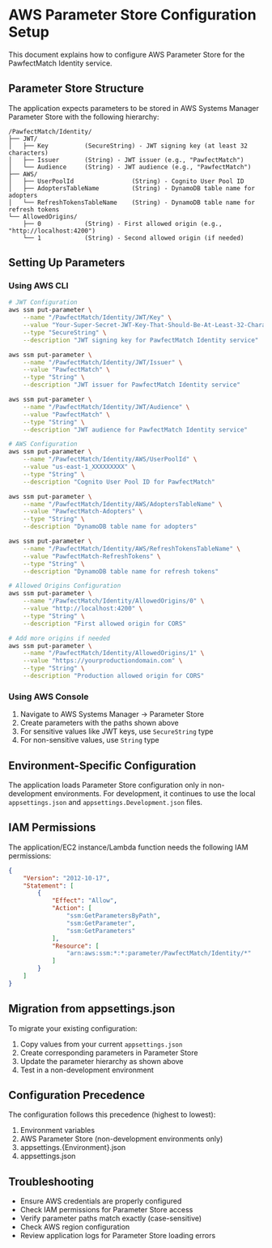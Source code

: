 # AWS Parameter Store Configuration Setup

This document explains how to configure AWS Parameter Store for the PawfectMatch Identity service.

## Parameter Store Structure

The application expects parameters to be stored in AWS Systems Manager Parameter Store with the following hierarchy:

```
/PawfectMatch/Identity/
├── JWT/
│   ├── Key          (SecureString) - JWT signing key (at least 32 characters)
│   ├── Issuer       (String) - JWT issuer (e.g., "PawfectMatch")
│   └── Audience     (String) - JWT audience (e.g., "PawfectMatch")
├── AWS/
│   ├── UserPoolId                (String) - Cognito User Pool ID
│   ├── AdoptersTableName         (String) - DynamoDB table name for adopters
│   └── RefreshTokensTableName    (String) - DynamoDB table name for refresh tokens
└── AllowedOrigins/
    ├── 0            (String) - First allowed origin (e.g., "http://localhost:4200")
    └── 1            (String) - Second allowed origin (if needed)
```

## Setting Up Parameters

### Using AWS CLI

```bash
# JWT Configuration
aws ssm put-parameter \
    --name "/PawfectMatch/Identity/JWT/Key" \
    --value "Your-Super-Secret-JWT-Key-That-Should-Be-At-Least-32-Characters-Long" \
    --type "SecureString" \
    --description "JWT signing key for PawfectMatch Identity service"

aws ssm put-parameter \
    --name "/PawfectMatch/Identity/JWT/Issuer" \
    --value "PawfectMatch" \
    --type "String" \
    --description "JWT issuer for PawfectMatch Identity service"

aws ssm put-parameter \
    --name "/PawfectMatch/Identity/JWT/Audience" \
    --value "PawfectMatch" \
    --type "String" \
    --description "JWT audience for PawfectMatch Identity service"

# AWS Configuration
aws ssm put-parameter \
    --name "/PawfectMatch/Identity/AWS/UserPoolId" \
    --value "us-east-1_XXXXXXXXX" \
    --type "String" \
    --description "Cognito User Pool ID for PawfectMatch"

aws ssm put-parameter \
    --name "/PawfectMatch/Identity/AWS/AdoptersTableName" \
    --value "PawfectMatch-Adopters" \
    --type "String" \
    --description "DynamoDB table name for adopters"

aws ssm put-parameter \
    --name "/PawfectMatch/Identity/AWS/RefreshTokensTableName" \
    --value "PawfectMatch-RefreshTokens" \
    --type "String" \
    --description "DynamoDB table name for refresh tokens"

# Allowed Origins Configuration
aws ssm put-parameter \
    --name "/PawfectMatch/Identity/AllowedOrigins/0" \
    --value "http://localhost:4200" \
    --type "String" \
    --description "First allowed origin for CORS"

# Add more origins if needed
aws ssm put-parameter \
    --name "/PawfectMatch/Identity/AllowedOrigins/1" \
    --value "https://yourproductiondomain.com" \
    --type "String" \
    --description "Production allowed origin for CORS"
```

### Using AWS Console

1. Navigate to AWS Systems Manager → Parameter Store
2. Create parameters with the paths shown above
3. For sensitive values like JWT keys, use `SecureString` type
4. For non-sensitive values, use `String` type

## Environment-Specific Configuration

The application loads Parameter Store configuration only in non-development environments. For development, it continues to use the local `appsettings.json` and `appsettings.Development.json` files.

## IAM Permissions

The application/EC2 instance/Lambda function needs the following IAM permissions:

```json
{
    "Version": "2012-10-17",
    "Statement": [
        {
            "Effect": "Allow",
            "Action": [
                "ssm:GetParametersByPath",
                "ssm:GetParameter",
                "ssm:GetParameters"
            ],
            "Resource": [
                "arn:aws:ssm:*:*:parameter/PawfectMatch/Identity/*"
            ]
        }
    ]
}
```

## Migration from appsettings.json

To migrate your existing configuration:

1. Copy values from your current `appsettings.json`
2. Create corresponding parameters in Parameter Store
3. Update the parameter hierarchy as shown above
4. Test in a non-development environment

## Configuration Precedence

The configuration follows this precedence (highest to lowest):
1. Environment variables
2. AWS Parameter Store (non-development environments only)
3. appsettings.{Environment}.json
4. appsettings.json

## Troubleshooting

- Ensure AWS credentials are properly configured
- Check IAM permissions for Parameter Store access
- Verify parameter paths match exactly (case-sensitive)
- Check AWS region configuration
- Review application logs for Parameter Store loading errors
